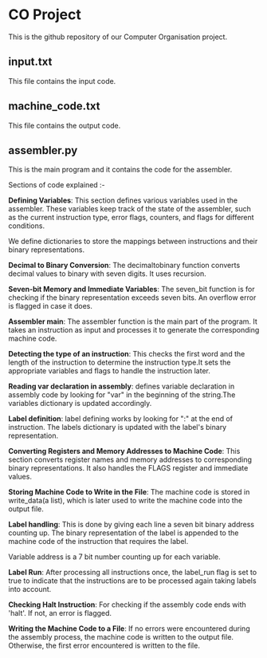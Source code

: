 # CO Project
This is the github repository of our Computer Organisation project.

## input.txt
This file contains the input code.

## machine_code.txt
This file contains the output code.

## assembler.py
This is the main program and it contains the code for the assembler.

Sections of code explained :-

**Defining Variables**: This section defines various variables used in the assembler. These variables keep track of the state of the assembler, such as the current instruction type, error flags, counters, and flags for different conditions. 

We define dictionaries to store the mappings between instructions and their binary representations.

**Decimal to Binary Conversion**: The decimaltobinary function converts decimal values to binary with seven digits. It uses recursion.

**Seven-bit Memory and Immediate Variables**: The seven_bit function is for checking if the binary representation exceeds seven bits. An overflow error is flagged in case it does.

**Assembler main**: The assembler function is the main part of the program. It takes an instruction as input and processes it to generate the corresponding machine code.

**Detecting the type of an instruction**: This checks the first word and the length of the instruction to determine the instruction type.It sets the appropriate variables and flags to handle the instruction later.

**Reading var declaration in assembly**: defines variable declaration in assembly code by looking for "var" in the beginning of the string.The variables dictionary is updated accordingly.

**Label definition**: label defining works by looking for ":" at the end of instruction. The labels dictionary is updated with the label's binary representation.

**Converting Registers and Memory Addresses to Machine Code**: This section converts register names and memory addresses to corresponding binary representations. It also handles the FLAGS register and immediate values.

**Storing Machine Code to Write in the File**: The machine code is stored in write_data(a list), which is later used to write the machine code into the output file.

**Label handling**: This is done by giving each line a seven bit binary address counting up. The binary representation of the label is appended to the machine code of the instruction that requires the label.

Variable address is a 7 bit number counting up for each variable.

**Label Run**: After processing all instructions once, the label_run flag is set to true to indicate that the instructions are to be processed again taking labels into account.

**Checking Halt Instruction**: For checking if the assembly code ends with 'halt'. If not, an error is flagged.

**Writing the Machine Code to a File**: If no errors were encountered during the assembly process, the machine code is written to the output file. Otherwise, the first error encountered is written to the file.

